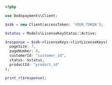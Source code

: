 ```php
<?php

use Dodopayments\Client;

$sdk = new Client(accessToken: 'YOUR_TOKEN');

$status = Models\LicenseKeyStatus::Active;

$response = $sdk->licenseKeys->listLicenseKeys(
  pageSize: 7,
  pageNumber: 8,
  customerId: "customer_id",
  status: $status,
  productId: "product_id"
);

print_r($response);

```


<!-- This file was generated by liblab | https://liblab.com/ -->